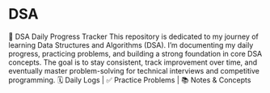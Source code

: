 # DSA
📘 DSA Daily Progress Tracker  This repository is dedicated to my journey of learning Data Structures and Algorithms (DSA). I’m documenting my daily progress, practicing problems, and building a strong foundation in core DSA concepts. The goal is to stay consistent, track improvement over time, and eventually master problem-solving for technical interviews and competitive programming.  🗓️ Daily Logs | ✅ Practice Problems | 📚 Notes & Concepts

